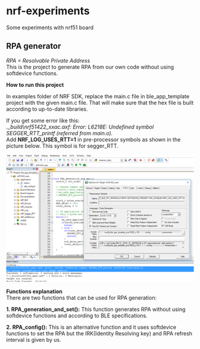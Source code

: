 # nrf-experiments
Some experiments with nrf51 board


## RPA generator
*RPA = Resolvable Private Address*<br>
This is the project to generate RPA from our own code without using softdevice functions.

**How to run this project**
 
In examples folder of NRF SDK, replace the main.c file in ble\_app\_template project with the given main.c file. That will make sure that the hex file is built according to up-to-date libraries.
 
If you get some error like this:<br>
*.\_build\nrf51422_xxac.axf: Error: L6218E: Undefined symbol SEGGER_RTT_printf (referred from main.o).*<br>
Add **NRF_LOG_USES_RTT=1**  in pre-processor symbols as shown in the picture below. This symbol is for segger_RTT.

![](images/rpa_generation_err.PNG?raw=true "Error Screenshot")

**Functions explanation**<br>
There are two functions that can be used for RPA generation:

**1. RPA\_generation\_and\_set():** This function generates RPA without using softdevice functions and  according to BLE specifications.


**2. RPA_config():** This is an alternative function and it uses softdevice functions to set the RPA but the IRK(Identity Resolving key) and RPA refresh interval is given by us.

